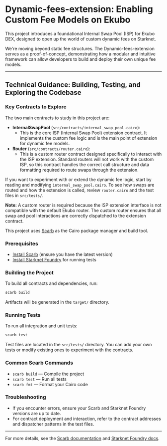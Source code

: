 
# Dynamic-fees-extension: Enabling Custom Fee Models on Ekubo
This project introduces a foundational Internal Swap Pool (ISP) for Ekubo DEX, designed to open up the world of custom dynamic fees on Starknet.

We're moving beyond static fee structures. The Dynamic-fees-extension serves as a proof-of-concept, demonstrating how a modular and intuitive framework can allow developers to build and deploy their own unique fee models.

---


## Technical Guidance: Building, Testing, and Exploring the Codebase
### Key Contracts to Explore

The two main contracts to study in this project are:

- **InternalSwapPool** (`src/contracts/internal_swap_pool.cairo`):
	- This is the core ISP (Internal Swap Pool) extension contract. It implements the custom fee logic and is the main point of extension for dynamic fee models.
- **Router** (`src/contracts/router.cairo`):
	- This is a custom router contract designed specifically to interact with the ISP extension. Standard routers will not work with the custom ISP, so this contract handles the correct call structure and data formatting required to route swaps through the extension.

If you want to experiment with or extend the dynamic fee logic, start by reading and modifying `internal_swap_pool.cairo`. To see how swaps are routed and how the extension is called, review `router.cairo` and the test files in `src/tests/`.

**Note:** A custom router is required because the ISP extension interface is not compatible with the default Ekubo router. The custom router ensures that all swap and pool interactions are correctly dispatched to the extension contract.


This project uses [Scarb](https://docs.swmansion.com/scarb/) as the Cairo package manager and build tool.

### Prerequisites

- [Install Scarb](https://docs.swmansion.com/scarb/download.html) (ensure you have the latest version)
- [Install Starknet Foundry](https://foundry-rs.github.io/starknet-foundry/) for running tests

### Building the Project

To build all contracts and dependencies, run:

```sh
scarb build
```

Artifacts will be generated in the `target/` directory.

### Running Tests

To run all integration and unit tests:

```sh
scarb test
```

Test files are located in the `src/tests/` directory. You can add your own tests or modify existing ones to experiment with the contracts.

### Common Scarb Commands

- `scarb build` — Compile the project
- `scarb test` — Run all tests
- `scarb fmt` — Format your Cairo code

### Troubleshooting

- If you encounter errors, ensure your Scarb and Starknet Foundry versions are up to date.
- For contract deployment and interaction, refer to the contract addresses and dispatcher patterns in the test files.

---

For more details, see the [Scarb documentation](https://docs.swmansion.com/scarb/) and [Starknet Foundry docs](https://foundry-rs.github.io/starknet-foundry/).

